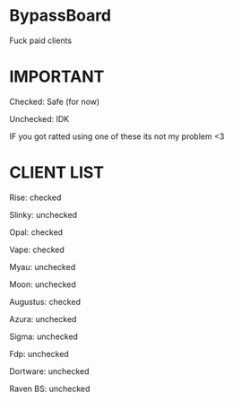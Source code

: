 # BypassBoard
Fuck paid clients


# IMPORTANT
Checked: Safe (for now)


Unchecked: IDK


IF you got ratted using one of these its not my problem <3


# CLIENT LIST
Rise: checked


Slinky: unchecked


Opal: checked


Vape: checked


Myau: unchecked


Moon: unchecked


Augustus: checked


Azura: unchecked


Sigma: unchecked


Fdp: unchecked


Dortware: unchecked


Raven BS: unchecked






